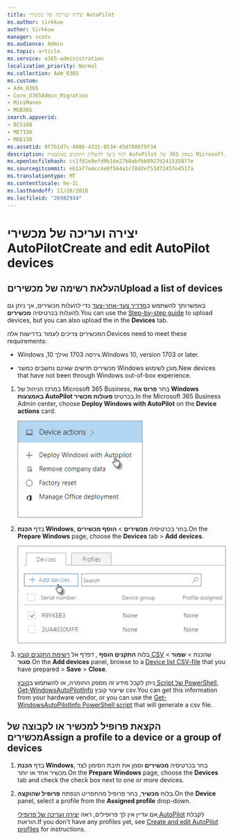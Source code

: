 ```yaml
---
title: יצירה ועריכה של מכשירי AutoPilot
ms.author: sirkkuw
author: Sirkkuw
manager: scotv
ms.audience: Admin
ms.topic: article
ms.service: o365-administration
localization_priority: Normal
ms.collection: Adm_O365
ms.custom:
- Adm_O365
- Core_O365Admin_Migration
- MiniMaven
- MSB365
search.appverid:
- BCS160
- MET150
- MOE150
ms.assetid: 0f7b1d7c-4086-4331-8534-45d7886f9f34
description: למד כיצד להעלות התקנים באמצעות AutoPilot בעסק 365 של Microsoft. באפשרותך להקצות פרופיל התקן או קבוצה של התקנים.
ms.openlocfilehash: cc1f81e9efd9b16e27b8abfbb0927d241535077e
ms.sourcegitcommit: eb1a77e4cc4e8f564a1c78d2ef53d7245fe4517a
ms.translationtype: MT
ms.contentlocale: he-IL
ms.lasthandoff: 11/28/2018
ms.locfileid: "26982934"
---
```

# <a name="create-and-edit-autopilot-devices"></a><span data-ttu-id="77fa9-104">יצירה ועריכה של מכשירי AutoPilot</span><span class="sxs-lookup"><span data-stu-id="77fa9-104">Create and edit AutoPilot devices</span></span>

## <a name="upload-a-list-of-devices"></a><span data-ttu-id="77fa9-105">העלאת רשימה של מכשירים</span><span class="sxs-lookup"><span data-stu-id="77fa9-105">Upload a list of devices</span></span>

<span data-ttu-id="77fa9-106">באפשרותך להשתמש ב[מדריך צעד-אחר-צעד](add-autopilot-devices-and-profile.md) כדי להעלות מכשירים, אך ניתן גם להעלות בכרטיסיה **מכשירים**.</span><span class="sxs-lookup"><span data-stu-id="77fa9-106">You can use the [Step-by-step guide](add-autopilot-devices-and-profile.md) to upload devices, but you can also upload the in the **Devices** tab.</span></span> 
  
<span data-ttu-id="77fa9-107">המכשירים צריכים לעמוד בדרישות אלה:</span><span class="sxs-lookup"><span data-stu-id="77fa9-107">Devices need to meet these requirements:</span></span>
  
- <span data-ttu-id="77fa9-108">Windows ,10 גירסה 1703 ואילך.</span><span class="sxs-lookup"><span data-stu-id="77fa9-108">Windows 10, version 1703 or later.</span></span>
    
- <span data-ttu-id="77fa9-109">מכשירים חדשים שאינם נחשבים כמוצר Windows מוכן לשימוש.</span><span class="sxs-lookup"><span data-stu-id="77fa9-109">New devices that have not been through Windows out-of-box experience.</span></span>
    
1. <span data-ttu-id="77fa9-110">במרכז הניהול של Microsoft 365 Business, בחר **פרוס את Windows באמצעות AutoPilot** בכרטיס **פעולות מכשיר**.</span><span class="sxs-lookup"><span data-stu-id="77fa9-110">In the Microsoft 365 Business Admin center, choose **Deploy Windows with AutoPilot** on the **Device actions** card.</span></span> 
    
    ![On the Device actions card, choose Deploy Windows with Autopilot.](media/160d5c2a-11a8-48f9-a8aa-70f084b85448.png)
  
2. <span data-ttu-id="77fa9-112">בדף **הכנת Windows**, בחר בכרטיסיה **מכשירים** \> **הוסף מכשירים**.</span><span class="sxs-lookup"><span data-stu-id="77fa9-112">On the **Prepare Windows** page, choose the **Devices** tab \> **Add devices**.</span></span>
    
    ![In the Devices tab, choose Add devices.](media/6ba81e22-c873-40ad-8a72-ce64d15ea6ba.png)
  
3. <span data-ttu-id="77fa9-114">בלוח **התקנים הוסף** , דפדף אל [רשימת התקנים קובץ CSV](https://support.office.com/article/932e3676-2491-49f0-9177-d893d2f5276e) שהכנת \> **שמור** \> **סגור**.</span><span class="sxs-lookup"><span data-stu-id="77fa9-114">On the **Add devices** panel, browse to a [Device list CSV-file](https://support.office.com/article/932e3676-2491-49f0-9177-d893d2f5276e) that you have prepared \> **Save** \> **Close**.</span></span>
    
    <span data-ttu-id="77fa9-115">ניתן לקבל מידע זה מספק החומרה, או להשתמש ב[קובץ Script של PowerShell, ‏Get-WindowsAutoPilotInfo](https://www.powershellgallery.com/packages/Get-WindowsAutoPilotInfo) שייצור קובץ csv.</span><span class="sxs-lookup"><span data-stu-id="77fa9-115">You can get this information from your hardware vendor, or you can use the [Get-WindowsAutoPilotInfo PowerShell script](https://www.powershellgallery.com/packages/Get-WindowsAutoPilotInfo) that will generate a csv file.</span></span> 
    
## <a name="assign-a-profile-to-a-device-or-a-group-of-devices"></a><span data-ttu-id="77fa9-116">הקצאת פרופיל למכשיר או לקבוצה של מכשירים</span><span class="sxs-lookup"><span data-stu-id="77fa9-116">Assign a profile to a device or a group of devices</span></span>

1. <span data-ttu-id="77fa9-117">בדף **הכנת Windows**, בחר בכרטיסיה **מכשירים** וסמן את תיבת הסימון לצד מכשיר אחד או יותר.</span><span class="sxs-lookup"><span data-stu-id="77fa9-117">On the **Prepare Windows** page, choose the **Devices** tab and check the check box next to one or more devices.</span></span> 
    
2. <span data-ttu-id="77fa9-118">בלוח **מכשיר**, בחר פרופיל מהתפריט הנפתח **פרופיל שהוקצה**.</span><span class="sxs-lookup"><span data-stu-id="77fa9-118">On the **Device** panel, select a profile from the **Assigned profile** drop-down.</span></span> 
    
    <span data-ttu-id="77fa9-119">אם עדיין אין לך פרופילים, ראה [יצירה ועריכה של פרופילי AutoPilot](create-and-edit-autopilot-profiles.md) לקבלת הוראות.</span><span class="sxs-lookup"><span data-stu-id="77fa9-119">If you don't have any profiles yet, see [Create and edit AutoPilot profiles](create-and-edit-autopilot-profiles.md) for instructions.</span></span> 
    
